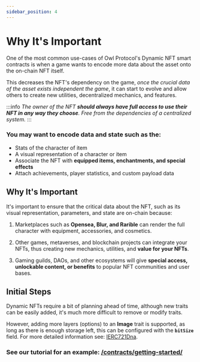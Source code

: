 ```yaml
---
sidebar_position: 4
---
```


# Why It's Important

One of the most common use-cases of Owl Protocol's Dynamic NFT smart contracts is when a game wants to encode more data
about the asset onto the on-chain NFT itself.

This decreases the NFT's dependency on the game, *once the crucial data of the asset exists independent the game*, it can
start to evolve and allow others to create new utilities, decentralized mechanics, and features.

:::info
*The owner of the NFT **should always have full access to use their NFT in any way they choose**. Free from the dependencies of a centralized system.*
:::

### You may want to encode data and **state** such as the:

- Stats of the character of item
- A visual representation of a character or item
- Associate the NFT with **equipped items, enchantments, and special effects**
- Attach achievements, player statistics, and custom payload data

## Why It's Important

It's important to ensure that the critical data about the NFT, such as its visual representation, parameters, and state are on-chain because:

1. Marketplaces such as **Opensea, Blur, and Rarible** can render the full character with equipment, accessories, and cosmetics.

2. Other games, metaverses, and blockchain projects can integrate your NFTs, thus creating new mechanics, utilities, and **value for your NFTs**.

3. Gaming guilds, DAOs, and other ecosystems will give **special access, unlockable content, or benefits** to popular NFT communities and user bases.

## Initial Steps

Dynamic NFTs require a bit of planning ahead of time, although new traits can be easily added, it's much more difficult
to remove or modify traits.

However, adding more layers (options) to an **Image** trait is supported, as long as there is enough storage left,
this can be configured with the **`bitSize`** field. For more detailed information see: [IERC721Dna](/contracts/contract-guides/IERC721Dna).

### See our tutorial for an example: [/contracts/getting-started/](/contracts/getting-started/)
